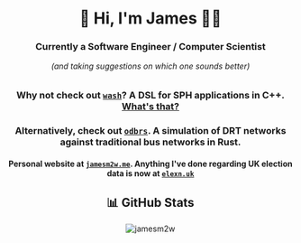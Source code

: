 <h1 align="center">👋 Hi, I'm James 😶‍🌫️</h1>
<h3 align="center">Currently a Software Engineer / Computer Scientist</h3>
<h6 align="center" style="margin-top:0">(and taking suggestions on which one sounds better)</h6>

<h3 align="center">Why not check out <code><a href="https://github.com/wash-dsl/wash" target="_blank">wash</a></code>? A DSL for SPH applications in C++. <a href="https://wash-dsl.github.io/wash-docs/md_markdown_example_usecase.html">What's that?</a></h3>

<h3 align="center">Alternatively, check out <code><a href="https://github.com/jamesm2w/odbrs" target="_blank">odbrs</a></code>. A simulation of DRT networks against traditional bus networks in Rust.</h3>

<h4 align="center">Personal website at <code><a href="https://jamesm2w.me" target="_blank">jamesm2w.me</a></code>. Anything I've done regarding UK election data is now at <code><a href="https://elexn.uk">elexn.uk</a></code></h4>

<div align="center">

## 📊 GitHub Stats

<img align="center" src="https://github-readme-stats.vercel.app/api?username=jamesm2w&show_icons=true&theme=synthwave&locale=en" alt="jamesm2w" />
</div>
